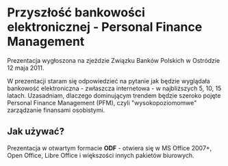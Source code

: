 # Przyszłość bankowości elektronicznej - Personal Finance Management

Prezentacja wygłoszona na zjeździe Związku Banków Polskich w Ostródzie 12 maja 2011.

W prezentacji staram się odpowiedzieć na pytanie jak będzie wyglądała bankowość elektroniczna - zwłaszcza internetowa - w najbliższych 5, 10, 15 latach. Uzasadniam, dlaczego dominującym trendem będzie szeroko pojęte Personal Finance Management (PFM), czyli "wysokopoziomomwe" zarządzanie finansami osobistymi.

## Jak używać?

Prezentacja w otwartym formacie __ODF__ - otwiera się w MS Office 2007+, Open Office, Libre Office i większości innych pakietów biurowych.
